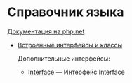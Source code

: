 # Справочник языка

[Документация на php.net](https://www.php.net/manual/ru/langref.php)

-   [Встроенные интерфейсы и классы](./langref/interfaces.md)

    Дополнительные интерфейсы:

    -   [Interface](./langref/interfaces/other/Interface.md) &mdash; Интерфейс Interface

